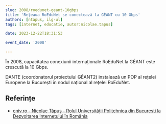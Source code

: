 ```yaml
---
slug: 2008/roedunet-geant-10gbps
title: 'Rețeaua RoEduNet se conectează la GÉANT cu 10 Gbps'
authors: [ntapus, ilg-ul]
tags: [internet, educatie, autor:nicolae.tapus]

date: 2023-12-22T18:31:53

event_date: '2008'

---
```


În 2008, capacitatea conexiunii internaționale RoEduNet
la GÉANT este crescută la 10 Gbps.

<!-- truncate -->

DANTE (coordonatorul proiectului GÉANT2) instalează un POP al rețelei
Europene la București în nodul național al rețelei RoEduNet.

## Referințe

- [cniv.ro - Nicolae Tăpuș - Rolul Universității Politehnica din București la Dezvoltarea Internetului în România](https://cniv.ro/documents/26/CNIV_Volum_Aniversar_2023_-_Versiune_Online_DPxioQg.pdf)
